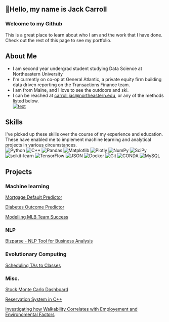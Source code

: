 ## 👋Hello, my name is Jack Carroll
### Welcome to my Github
This is a great place to learn about who I am and the work that I have done. Check out the rest of this page to see my portfolio. 

## About Me
- I am second year undergrad student studying Data Science at Northeastern University
- I'm currently on co-op at General Atlantic, a private equity firm building data driven reporting on the Transactions Finance team.
- I am from Maine, and I love to see the outdoors and ski.
- I can be reached at carroll.jac@northeastern.edu, or any of the methods listed below.\
[![text](https://img.shields.io/badge/LinkedIn-0077B5?style=for-the-badge&logo=linkedin&logoColor=white)](https://www.linkedin.com/in/jack-carroll-43b2442b6/)

## Skills
I've picked up these skills over the course of my experience and education. These have enabled me to implement machine learning and analytical projects in various circumstances.\
![Python](https://img.shields.io/badge/python-3670A0?style=for-the-badge&logo=python&logoColor=ffdd54) ![C++](https://img.shields.io/badge/c++-%2300599C.svg?style=for-the-badge&logo=c%2B%2B&logoColor=white) ![Pandas](https://img.shields.io/badge/pandas-%23150458.svg?style=for-the-badge&logo=pandas&logoColor=white) ![Matplotlib](https://img.shields.io/badge/Matplotlib-%23ffffff.svg?style=for-the-badge&logo=Matplotlib&logoColor=black) ![Plotly](https://img.shields.io/badge/Plotly-%233F4F75.svg?style=for-the-badge&logo=plotly&logoColor=white) ![NumPy](https://img.shields.io/badge/numpy-%23013243.svg?style=for-the-badge&logo=numpy&logoColor=white) ![SciPy](https://img.shields.io/badge/SciPy-%230C55A5.svg?style=for-the-badge&logo=scipy&logoColor=%white) ![scikit-learn](https://img.shields.io/badge/scikit--learn-%23F7931E.svg?style=for-the-badge&logo=scikit-learn&logoColor=white) ![TensorFlow](https://img.shields.io/badge/TensorFlow-%23FF6F00.svg?style=for-the-badge&logo=TensorFlow&logoColor=white) ![JSON](https://img.shields.io/badge/json-5E5C5C?style=for-the-badge&logo=json&logoColor=white) ![Docker](https://img.shields.io/badge/docker-%230db7ed.svg?style=for-the-badge&logo=docker&logoColor=white) ![Git](https://img.shields.io/badge/git-%23F05033.svg?style=for-the-badge&logo=git&logoColor=white) ![CONDA](https://img.shields.io/badge/conda-342B029.svg?&style=for-the-badge&logo=anaconda&logoColor=white) ![MySQL](https://img.shields.io/badge/mysql-4479A1.svg?style=for-the-badge&logo=mysql&logoColor=white)

## Projects
### Machine learning
[Mortgage Default Predictor](https://github.com/jackc602/jackc602/tree/main/Projects/Mortgage%20Default%20Predictor)

[Diabetes Outcome Predictor](https://github.com/jackc602/jackc602/tree/main/Projects/Diabetes%20Predictor)

[Modelling MLB Team Success](https://github.com/jackc602/jackc602/tree/main/Projects/MLB%20Team%20Success)

### NLP 
[Bizparse - NLP Tool for Business Analysis](https://github.com/jackc602/jackc602/tree/main/Projects/Bizparse)

### Evolutionary Computing
[Scheduling TAs to Classes](https://github.com/jackc602/jackc602/tree/main/Projects/Scheduling%20through%20Evolutionary%20Computation)

### Misc.
[Stock Monte Carlo Dashboard](https://github.com/TamidNu/monte-carlo-simulation)

[Reservation System in C++](https://github.com/jackc602/jackc602/tree/main/Projects/Reservation%20System)

[Investigating how Walkability Correlates with Employement and Environomental Factors](https://github.com/jackc602/jackc602/tree/main/Projects/Walkability%20and%20City%20Success) 


